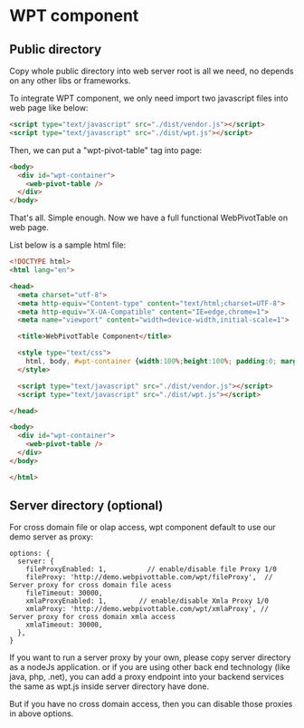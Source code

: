 # WPT component

## Public directory

Copy whole public directory into web server root is all we need, no depends on any other libs or frameworks.

To integrate WPT component, we only need import two javascript files into web page like below:

```html
<script type="text/javascript" src="./dist/vendor.js"></script>
<script type="text/javascript" src="./dist/wpt.js"></script>
```

Then, we can put a "wpt-pivot-table" tag into page:
```html
<body>
  <div id="wpt-container">
    <web-pivot-table />
  </div>
</body>
``` 
 
That's all. Simple enough. Now we have a full functional WebPivotTable on web page.       
 
List below is a sample html file:
```html
<!DOCTYPE html>
<html lang="en">

<head>
  <meta charset="utf-8">
  <meta http-equiv="Content-type" content="text/html;charset=UTF-8">
  <meta http-equiv="X-UA-Compatible" content="IE=edge,chrome=1">
  <meta name="viewport" content="width=device-width,initial-scale=1">

  <title>WebPivotTable Component</title>

  <style type="text/css">
    html, body, #wpt-container {width:100%;height:100%; padding:0; margin:0;}
  </style>

  <script type="text/javascript" src="./dist/vendor.js"></script>
  <script type="text/javascript" src="./dist/wpt.js"></script>

</head>

<body>
  <div id="wpt-container">
    <web-pivot-table />
  </div>
</body>

</html>
```  

## Server directory (optional)

For cross domain file or olap access, wpt component default to use our demo server as proxy:

```
options: {
  server: {
    fileProxyEnabled: 1,          // enable/disable file Proxy 1/0
    fileProxy: 'http://demo.webpivottable.com/wpt/fileProxy',  // Server proxy for cross domain file acess
    fileTimeout: 30000,
    xmlaProxyEnabled: 1,        // enable/disable Xmla Proxy 1/0
    xmlaProxy: 'http://demo.webpivottable.com/wpt/xmlaProxy', // Server proxy for cross domain xmla access
    xmlaTimeout: 30000,
  },
}  
``` 

If you want to run a server proxy by your own, please copy server directory as a nodeJs application.
or if you are using other back end technology (like java, php, .net), you can add a proxy endpoint into your
backend services the same as wpt.js inside server directory have done.


But if you have no cross domain access, then you can disable those proxies in above options. 



